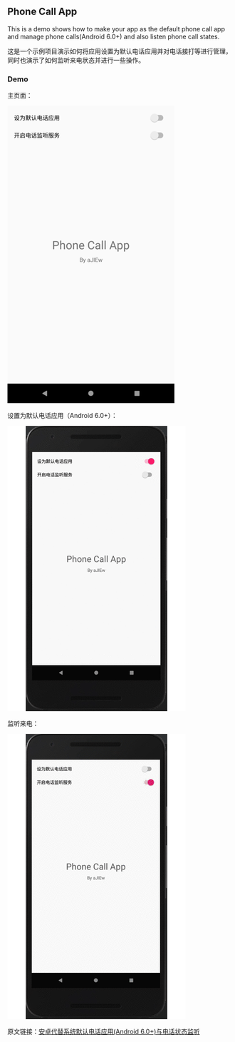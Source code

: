 ## Phone Call App

This is a demo shows how to make your app as the default phone call app and manage phone calls(Android 6.0+) and also listen phone call states.

这是一个示例项目演示如何将应用设置为默认电话应用并对电话接打等进行管理，同时也演示了如何监听来电状态并进行一些操作。

### Demo

主页面：

![Screenshot_375x667](media/Screenshot_375x667.png)

设置为默认电话应用（Android 6.0+）：

![replace_default_phone_app](media/replace_default_phone_app.gif)

监听来电：

![listen_phone_call](media/listen_phone_call.gif)

原文链接：[安卓代替系统默认电话应用(Android 6.0+)与电话状态监听](https://www.jianshu.com/p/4ae2a7512787)